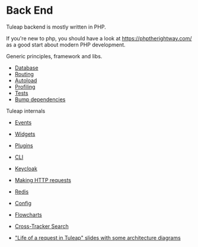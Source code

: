# Back End

Tuleap backend is mostly written in PHP.

If you\'re new to php, you should have a look at
<https://phptherightway.com/> as a good start about modern PHP
development.

Generic principles, framework and libs.

* [Database](./back-end/database.md)
* [Routing](./back-end/routing.md)
* [Autoload](./back-end/autoload.md)
* [Profiling](./back-end/profiling.md)
* [Tests](./back-end/tests.md)
* [Bump dependencies](./back-end/bump-back-dependencies.md)


Tuleap internals

* [Events](./back-end/events.md)
* [Widgets](./back-end/widgets.md)
* [Plugins](./back-end/plugins.md)
* [CLI](./back-end/cli.md)
* [Keycloak](./back-end/keycloak.md)
* [Making HTTP requests](./back-end/making-http-requests.md)
* [Redis](./back-end/redis.md)
* [Config](./back-end/config.md)
* [Flowcharts](./back-end/flowcharts.md)
* [Cross-Tracker Search](./back-end/cross-tracker-search.md)

* ["Life of a request in Tuleap" slides with some architecture diagrams](../slides/life-tuleap-request/)
